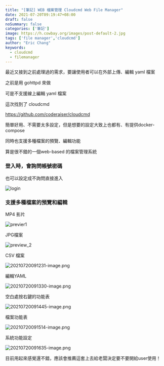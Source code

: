 ```yaml
---
title: "[筆記] WEB 檔案管理 Cloudcmd Web File Manager"
date: 2021-07-20T09:19:47+08:00
draft: false
noSummary: false
categories: ['筆記']
image: https://h.cowbay.org/images/post-default-2.jpg
tags: ['file manager','cloudcmd']
author: "Eric Chang"
keywords:
  - cloudcmd
  - filemanager
---
```


最近又接到之前處理過的需求，要讓使用者可以在外部上傳、編輯 yaml 檔案

之前是用 gohttpd 來做

可是不支援線上編輯 yaml 檔案
<!--more-->

這次找到了 cloudcmd

https://github.com/coderaiser/cloudcmd

簡單好用、不需要太多設定，但是想要的設定大致上也都有、有提供docker-compose

同時也支援多種檔案的預覽、編輯功能

算是很不錯的一個web-based 的檔案管理系統



### 登入時，會詢問帳號密碼

也可以設定成不詢問直接進入

![login](https://i.imgur.com/29NVQ66.png "login_pass")



### 支援多種檔案的預覽和編輯

MP4 影片

![previer1](https://i.imgur.com/9adI50o.png "preview1")



JPG檔案

![preview_2](https://i.imgur.com/ZHQMgI7.png "preview2")



CSV 檔案

![20210720091231-image.png](https://raw.githubusercontent.com/changchichung/imagebed/main/20210720091231-image.png)



編輯YAML

![20210720091330-image.png](https://raw.githubusercontent.com/changchichung/imagebed/main/20210720091330-image.png)



空白處按右鍵的功能表

![20210720091445-image.png](https://raw.githubusercontent.com/changchichung/imagebed/main/20210720091445-image.png)



檔案功能表

![20210720091514-image.png](https://raw.githubusercontent.com/changchichung/imagebed/main/20210720091514-image.png)



系統功能設定

![20210720091635-image.png](https://raw.githubusercontent.com/changchichung/imagebed/main/20210720091635-image.png)


目前用起來感覺還不錯，應該會推薦這套上去給老闆決定要不要開給user使用！

